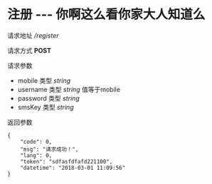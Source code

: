 # 注册  --- 你啊这么看你家大人知道么

请求地址 */register*

请求方式 **POST**

请求参数
- mobile 类型 *string*
- username 类型 *string* 值等于mobile
- password 类型 *string*
- smsKey   类型 *string*

返回参数
```
{
	"code": 0,
	"msg": "请求成功！",
	"lang": 0,
	"token": "sdfasfdfafd221100",
	"datetime": "2018-03-01 11:09:56"
}
```
